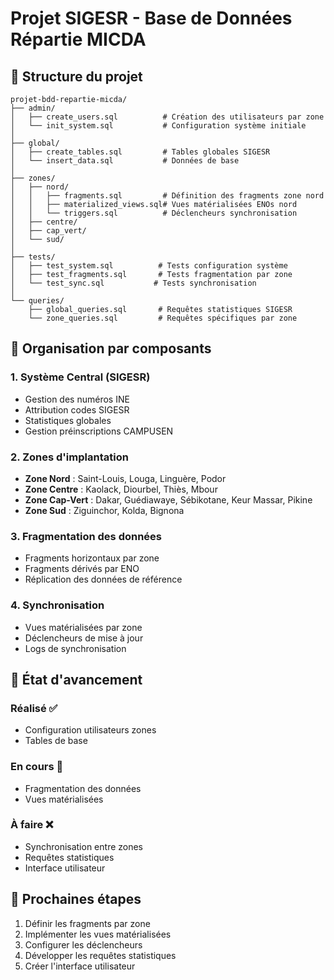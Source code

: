 # Projet SIGESR - Base de Données Répartie MICDA

## 📂 Structure du projet
```
projet-bdd-repartie-micda/
├── admin/
│   ├── create_users.sql          # Création des utilisateurs par zone
│   └── init_system.sql           # Configuration système initiale
│
├── global/
│   ├── create_tables.sql         # Tables globales SIGESR
│   └── insert_data.sql           # Données de base
│
├── zones/
│   ├── nord/
│   │   ├── fragments.sql         # Définition des fragments zone nord
│   │   ├── materialized_views.sql# Vues matérialisées ENOs nord
│   │   └── triggers.sql          # Déclencheurs synchronisation
│   ├── centre/
│   ├── cap_vert/
│   └── sud/
│
├── tests/
│   ├── test_system.sql          # Tests configuration système
│   ├── test_fragments.sql       # Tests fragmentation par zone
│   └── test_sync.sql           # Tests synchronisation
│
└── queries/
    ├── global_queries.sql       # Requêtes statistiques SIGESR
    └── zone_queries.sql         # Requêtes spécifiques par zone
```

## 🎯 Organisation par composants

### 1. Système Central (SIGESR)
- Gestion des numéros INE
- Attribution codes SIGESR
- Statistiques globales
- Gestion préinscriptions CAMPUSEN

### 2. Zones d'implantation
- **Zone Nord** : Saint-Louis, Louga, Linguère, Podor
- **Zone Centre** : Kaolack, Diourbel, Thiès, Mbour
- **Zone Cap-Vert** : Dakar, Guédiawaye, Sébikotane, Keur Massar, Pikine
- **Zone Sud** : Ziguinchor, Kolda, Bignona

### 3. Fragmentation des données
- Fragments horizontaux par zone
- Fragments dérivés par ENO
- Réplication des données de référence

### 4. Synchronisation
- Vues matérialisées par zone
- Déclencheurs de mise à jour
- Logs de synchronisation

## 📝 État d'avancement

### Réalisé ✅
- Configuration utilisateurs zones
- Tables de base

### En cours 🚧
- Fragmentation des données
- Vues matérialisées

### À faire ❌
- Synchronisation entre zones
- Requêtes statistiques
- Interface utilisateur

## 🚀 Prochaines étapes
1. Définir les fragments par zone
2. Implémenter les vues matérialisées
3. Configurer les déclencheurs
4. Développer les requêtes statistiques
5. Créer l'interface utilisateur